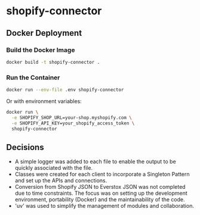 # shopify-connector

## Docker Deployment

### Build the Docker Image

```bash
docker build -t shopify-connector .
```

### Run the Container

```bash
docker run --env-file .env shopify-connector
```

Or with environment variables:

```bash
docker run \
  -e SHOPIFY_SHOP_URL=your-shop.myshopify.com \
  -e SHOPIFY_API_KEY=your_shopify_access_token \
  shopify-connector
```

## Decisions
- A simple logger was added to each file to enable the output to be quickly associated with the file.
- Classes were created for each client to incorporate a Singleton Pattern and set up the APIs and connections.
- Conversion from Shopify JSON to Everstox JSON was not completed due to time constraints. The focus was on setting up the development environment, portability (Docker) and the maintainability of the code.
- 'uv' was used to simplify the management of modules and collaboration.